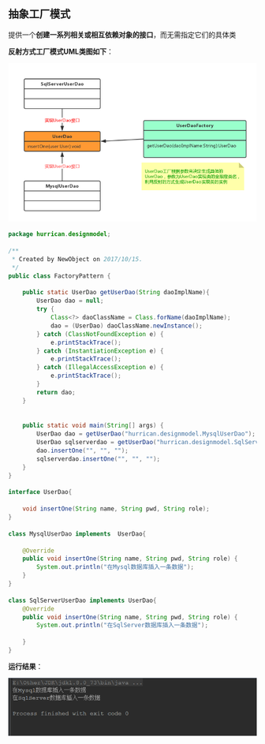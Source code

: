 ## 抽象工厂模式

提供一个**创建一系列相关或相互依赖对象的接口**，而无需指定它们的具体类



**反射方式工厂模式UML类图如下**：

![工程模式类图](https://github.com/HurricanGod/Home/blob/master/%E8%AE%BE%E8%AE%A1%E6%A8%A1%E5%BC%8F/img/FactoryPattern.png)

```java
package hurrican.designmodel;

/**
 * Created by NewObject on 2017/10/15.
 */
public class FactoryPattern {

    public static UserDao getUserDao(String daoImplName){
        UserDao dao = null;
        try {
            Class<?> daoClassName = Class.forName(daoImplName);
            dao = (UserDao) daoClassName.newInstance();
        } catch (ClassNotFoundException e) {
            e.printStackTrace();
        } catch (InstantiationException e) {
            e.printStackTrace();
        } catch (IllegalAccessException e) {
            e.printStackTrace();
        }
        return dao;
    }

    
    public static void main(String[] args) {
        UserDao dao = getUserDao("hurrican.designmodel.MysqlUserDao");
        UserDao sqlserverdao = getUserDao("hurrican.designmodel.SqlServerUserDao");
        dao.insertOne("", "", "");
        sqlserverdao.insertOne("", "", "");
    }
}

interface UserDao{

    void insertOne(String name, String pwd, String role);
}

class MysqlUserDao implements  UserDao{

    @Override
    public void insertOne(String name, String pwd, String role) {
        System.out.println("在Mysql数据库插入一条数据");
    }
}

class SqlServerUserDao implements UserDao{
    @Override
    public void insertOne(String name, String pwd, String role) {
        System.out.println("在SqlServer数据库插入一条数据");

    }
}

```

**运行结果**：

![](https://github.com/HurricanGod/Home/blob/master/%E8%AE%BE%E8%AE%A1%E6%A8%A1%E5%BC%8F/img/FactoryPatternResult.png)

